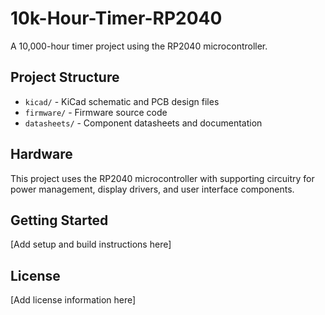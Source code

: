 # 10k-Hour-Timer-RP2040

A 10,000-hour timer project using the RP2040 microcontroller.

## Project Structure

- `kicad/` - KiCad schematic and PCB design files
- `firmware/` - Firmware source code
- `datasheets/` - Component datasheets and documentation

## Hardware

This project uses the RP2040 microcontroller with supporting circuitry for power management, display drivers, and user interface components.

## Getting Started

[Add setup and build instructions here]

## License

[Add license information here]